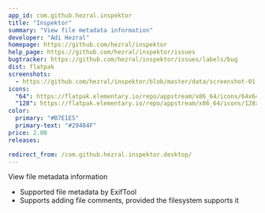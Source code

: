 ```yaml
---
app_id: com.github.hezral.inspektor
title: "Inspektor"
summary: "View file metadata information"
developer: "Adi Hezral"
homepage: https://github.com/hezral/inspektor
help_page: https://github.com/hezral/inspektor/issues
bugtracker: https://github.com/hezral/inspektor/issues/labels/bug
dist: flatpak
screenshots:
  - https://github.com/hezral/inspektor/blob/master/data/screenshot-01.png?raw=true
icons:
  "64": https://flatpak.elementary.io/repo/appstream/x86_64/icons/64x64/com.github.hezral.inspektor.png
  "128": https://flatpak.elementary.io/repo/appstream/x86_64/icons/128x128/com.github.hezral.inspektor.png
color:
  primary: "#B7E1E5"
  primary-text: "#29484F"
price: 2.00
releases:

redirect_from: /com.github.hezral.inspektor.desktop/
---
```


<p>View file metadata information</p>
<ul>
<li>Supported file metadata by ExifTool</li>
<li>Supports adding file comments, provided the filesystem supports it</li>
</ul>